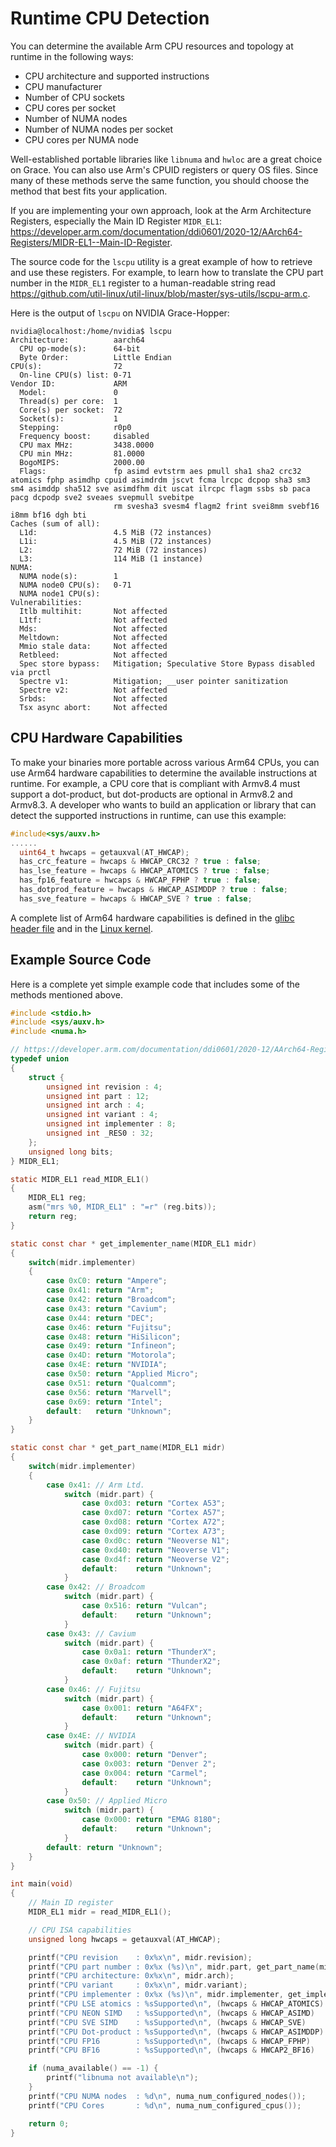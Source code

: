 # Runtime CPU Detection

You can determine the available Arm CPU resources and topology at runtime in the following ways:

 * CPU architecture and supported instructions
 * CPU manufacturer
 * Number of CPU sockets 
 * CPU cores per socket
 * Number of NUMA nodes
 * Number of NUMA nodes per socket
 * CPU cores per NUMA node

Well-established portable libraries like `libnuma` and `hwloc` are a great choice on Grace.  You can also use Arm's CPUID registers or query OS files.  Since many of these methods serve the same function, you should choose the method that best fits your application.

If you are implementing your own approach, look at the Arm Architecture Registers, especially the Main ID Register `MIDR_EL1`: <https://developer.arm.com/documentation/ddi0601/2020-12/AArch64-Registers/MIDR-EL1--Main-ID-Register>.

The source code for the `lscpu` utility is a great example of how to retrieve and use these registers.  For example, to learn how to translate the CPU part number in the `MIDR_EL1` register to a human-readable string read <https://github.com/util-linux/util-linux/blob/master/sys-utils/lscpu-arm.c>.

Here is the output of `lscpu` on NVIDIA Grace-Hopper:
```
nvidia@localhost:/home/nvidia$ lscpu
Architecture:          aarch64
  CPU op-mode(s):      64-bit
  Byte Order:          Little Endian
CPU(s):                72
  On-line CPU(s) list: 0-71
Vendor ID:             ARM
  Model:               0
  Thread(s) per core:  1
  Core(s) per socket:  72
  Socket(s):           1
  Stepping:            r0p0
  Frequency boost:     disabled
  CPU max MHz:         3438.0000
  CPU min MHz:         81.0000
  BogoMIPS:            2000.00
  Flags:               fp asimd evtstrm aes pmull sha1 sha2 crc32 atomics fphp asimdhp cpuid asimdrdm jscvt fcma lrcpc dcpop sha3 sm3 sm4 asimddp sha512 sve asimdfhm dit uscat ilrcpc flagm ssbs sb paca pacg dcpodp sve2 sveaes svepmull svebitpe
                       rm svesha3 svesm4 flagm2 frint svei8mm svebf16 i8mm bf16 dgh bti
Caches (sum of all):
  L1d:                 4.5 MiB (72 instances)
  L1i:                 4.5 MiB (72 instances)
  L2:                  72 MiB (72 instances)
  L3:                  114 MiB (1 instance)
NUMA:
  NUMA node(s):        1
  NUMA node0 CPU(s):   0-71
  NUMA node1 CPU(s):
Vulnerabilities:
  Itlb multihit:       Not affected
  L1tf:                Not affected
  Mds:                 Not affected
  Meltdown:            Not affected
  Mmio stale data:     Not affected
  Retbleed:            Not affected
  Spec store bypass:   Mitigation; Speculative Store Bypass disabled via prctl
  Spectre v1:          Mitigation; __user pointer sanitization
  Spectre v2:          Not affected
  Srbds:               Not affected
  Tsx async abort:     Not affected
```

## CPU Hardware Capabilities

To make your binaries more portable across various Arm64 CPUs, you can use Arm64 hardware capabilities to determine the available instructions at runtime. For example, a CPU core that is compliant with Armv8.4 must support a dot-product, but dot-products are optional in Armv8.2 and Armv8.3. A developer who wants to build an application or library that can detect the supported instructions in runtime, can use this example:

```c
#include<sys/auxv.h>
......
  uint64_t hwcaps = getauxval(AT_HWCAP);
  has_crc_feature = hwcaps & HWCAP_CRC32 ? true : false;
  has_lse_feature = hwcaps & HWCAP_ATOMICS ? true : false;
  has_fp16_feature = hwcaps & HWCAP_FPHP ? true : false;
  has_dotprod_feature = hwcaps & HWCAP_ASIMDDP ? true : false;
  has_sve_feature = hwcaps & HWCAP_SVE ? true : false;
```

A complete list of Arm64 hardware capabilities is defined in the [glibc header file](https://github.com/bminor/glibc/blob/master/sysdeps/unix/sysv/linux/aarch64/bits/hwcap.h) and in the [Linux kernel](https://github.com/torvalds/linux/blob/master/arch/arm64/include/asm/hwcap.h).

## Example Source Code

Here is a complete yet simple example code that includes some of the methods mentioned above.

```c
#include <stdio.h>
#include <sys/auxv.h>
#include <numa.h>

// https://developer.arm.com/documentation/ddi0601/2020-12/AArch64-Registers/MIDR-EL1--Main-ID-Register
typedef union
{
    struct {
        unsigned int revision : 4;
        unsigned int part : 12;
        unsigned int arch : 4;
        unsigned int variant : 4;
        unsigned int implementer : 8;
        unsigned int _RES0 : 32;
    };
    unsigned long bits;
} MIDR_EL1;

static MIDR_EL1 read_MIDR_EL1()
{
    MIDR_EL1 reg;
    asm("mrs %0, MIDR_EL1" : "=r" (reg.bits));
    return reg;
}

static const char * get_implementer_name(MIDR_EL1 midr)
{
    switch(midr.implementer) 
    {
        case 0xC0: return "Ampere";
        case 0x41: return "Arm";
        case 0x42: return "Broadcom";
        case 0x43: return "Cavium";
        case 0x44: return "DEC";
        case 0x46: return "Fujitsu";
        case 0x48: return "HiSilicon";
        case 0x49: return "Infineon";
        case 0x4D: return "Motorola";
        case 0x4E: return "NVIDIA";
        case 0x50: return "Applied Micro";
        case 0x51: return "Qualcomm";
        case 0x56: return "Marvell";
        case 0x69: return "Intel";
        default:   return "Unknown";
    }
}

static const char * get_part_name(MIDR_EL1 midr)
{
    switch(midr.implementer) 
    {
        case 0x41: // Arm Ltd.
            switch (midr.part) {
                case 0xd03: return "Cortex A53";
                case 0xd07: return "Cortex A57";
                case 0xd08: return "Cortex A72";
                case 0xd09: return "Cortex A73";
                case 0xd0c: return "Neoverse N1";
                case 0xd40: return "Neoverse V1";
                case 0xd4f: return "Neoverse V2";
                default:    return "Unknown";
            }
        case 0x42: // Broadcom
            switch (midr.part) {
                case 0x516: return "Vulcan";
                default:    return "Unknown";
            }
        case 0x43: // Cavium
            switch (midr.part) {
                case 0x0a1: return "ThunderX";
                case 0x0af: return "ThunderX2";
                default:    return "Unknown";
            }
        case 0x46: // Fujitsu
            switch (midr.part) {
                case 0x001: return "A64FX";
                default:    return "Unknown";
            }
        case 0x4E: // NVIDIA
            switch (midr.part) {
                case 0x000: return "Denver";
                case 0x003: return "Denver 2";
                case 0x004: return "Carmel";
                default:    return "Unknown";
            }
        case 0x50: // Applied Micro
            switch (midr.part) {
                case 0x000: return "EMAG 8180";
                default:    return "Unknown";
            }
        default: return "Unknown";
    }
}

int main(void) 
{
    // Main ID register
    MIDR_EL1 midr = read_MIDR_EL1();

    // CPU ISA capabilities
    unsigned long hwcaps = getauxval(AT_HWCAP);

    printf("CPU revision    : 0x%x\n", midr.revision);
    printf("CPU part number : 0x%x (%s)\n", midr.part, get_part_name(midr));
    printf("CPU architecture: 0x%x\n", midr.arch);
    printf("CPU variant     : 0x%x\n", midr.variant);
    printf("CPU implementer : 0x%x (%s)\n", midr.implementer, get_implementer_name(midr));
    printf("CPU LSE atomics : %sSupported\n", (hwcaps & HWCAP_ATOMICS) ? "" : "Not ");
    printf("CPU NEON SIMD   : %sSupported\n", (hwcaps & HWCAP_ASIMD)   ? "" : "Not ");
    printf("CPU SVE SIMD    : %sSupported\n", (hwcaps & HWCAP_SVE)     ? "" : "Not ");
    printf("CPU Dot-product : %sSupported\n", (hwcaps & HWCAP_ASIMDDP) ? "" : "Not ");
    printf("CPU FP16        : %sSupported\n", (hwcaps & HWCAP_FPHP)    ? "" : "Not ");
    printf("CPU BF16        : %sSupported\n", (hwcaps & HWCAP2_BF16)   ? "" : "Not ");

    if (numa_available() == -1) {
        printf("libnuma not available\n");
    }
    printf("CPU NUMA nodes  : %d\n", numa_num_configured_nodes());
    printf("CPU Cores       : %d\n", numa_num_configured_cpus());

    return 0;
}
```